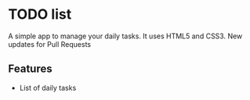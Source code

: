 # TODO list
A simple app to manage your daily tasks.
It uses HTML5 and CSS3. 
New updates for Pull Requests
## Features
* List of daily tasks